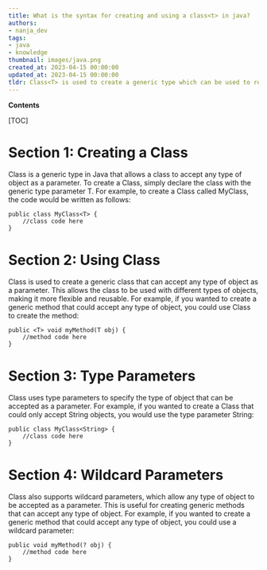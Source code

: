 ```yaml
---
title: What is the syntax for creating and using a class<t> in java?
authors:
- nanja_dev
tags:
- java
- knowledge
thumbnail: images/java.png
created_at: 2023-04-15 00:00:00
updated_at: 2023-04-15 00:00:00
tldr: Class<T> is used to create a generic type which can be used to refer to any type of object.
---
```


**Contents**

[TOC]

# Section 1: Creating a Class<T>

Class<T> is a generic type in Java that allows a class to accept any type of object as a parameter. To create a Class<T>, simply declare the class with the generic type parameter T. For example, to create a Class<T> called MyClass, the code would be written as follows:

```
public class MyClass<T> {
    //class code here
}
```

# Section 2: Using Class<T>

Class<T> is used to create a generic class that can accept any type of object as a parameter. This allows the class to be used with different types of objects, making it more flexible and reusable. For example, if you wanted to create a generic method that could accept any type of object, you could use Class<T> to create the method:

```
public <T> void myMethod(T obj) {
    //method code here
}
```

# Section 3: Type Parameters

Class<T> uses type parameters to specify the type of object that can be accepted as a parameter. For example, if you wanted to create a Class<T> that could only accept String objects, you would use the type parameter String:

```
public class MyClass<String> {
    //class code here
}
```

# Section 4: Wildcard Parameters

Class<T> also supports wildcard parameters, which allow any type of object to be accepted as a parameter. This is useful for creating generic methods that can accept any type of object. For example, if you wanted to create a generic method that could accept any type of object, you could use a wildcard parameter:

```
public void myMethod(? obj) {
    //method code here
}
```
